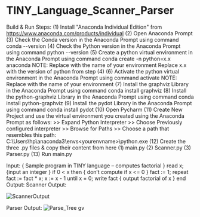 # TINY_Language_Scanner_Parser

Build & Run Steps:
(1) Install "Anaconda Individual Edition" from 
        https://www.anaconda.com/products/individual
(2) Open Anaconda Prompt
(3) Check the Conda version in the Anaconda Prompt using command
        conda --version
(4) Check the Python version in the Anaconda Prompt using command
        python --version
(5) Create a python virtual environment in the Anaconda Prompt using command
        conda create -n <yourenvname> python=x.x anaconda
            NOTE:
                Replace <yourenvname> with the name of your environment
                Replace x.x with the version of python from step (4)
(6) Activate the python virtual environment in the Anaconda Prompt using command
        activate <yourenvname>
            NOTE:
              Replace <yourenvname> with the name of your environment
(7) Install the graphviz Library in the Anaconda Prompt using command
         conda install graphviz
(8) Install the python-graphviz Library in the Anaconda Prompt using command
         conda install python-graphviz
(9) Install the pydot Library in the Anaconda Prompt using command
         conda install pydot
(10) Open Pycharm
(11) Create New Project and use the virtual environment you created using the Anaconda Prompt as follows:
         >> Expand Python Interpreter
         >> Choose Previously configured interpreter
         >> Browse for Paths
         >> Choose a path that resembles this path:
                  C:\Users\hp\anaconda3\envs\<yourenvname>\python.exe
(12) Create the three .py files & copy their content from here
         (1) main.py
         (2) Scanner.py
         (3) Parser.py
(13) Run main.py

Input:
{ Sample program in TINY language – computes factorial }
     read x;   {input an integer }
     if  0 < x   then     {  don’t compute if x <= 0 }
        fact  := 1;
        repeat 
           fact  := fact *  x;
            x  := x  -  1
        until  x  =  0;
        write  fact   {  output  factorial of x }
     end
Output:
Scanner Output:

![ScannerOutput](https://user-images.githubusercontent.com/73910634/146786523-5025f40e-1d17-4d0b-a6a8-55cc9ad85b4c.PNG)

Parser Output:
![Parse_Tree gv](https://user-images.githubusercontent.com/73910634/146785255-c2abf8c8-72b8-4762-97ee-6145ef5bc82e.png)


